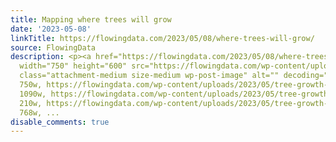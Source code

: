 ```yaml
---
title: Mapping where trees will grow
date: '2023-05-08'
linkTitle: https://flowingdata.com/2023/05/08/where-trees-will-grow/
source: FlowingData
description: <p><a href="https://flowingdata.com/2023/05/08/where-trees-will-grow/"><img
  width="750" height="600" src="https://flowingdata.com/wp-content/uploads/2023/05/tree-growth-750x600.png"
  class="attachment-medium size-medium wp-post-image" alt="" decoding="async" srcset="https://flowingdata.com/wp-content/uploads/2023/05/tree-growth-750x600.png
  750w, https://flowingdata.com/wp-content/uploads/2023/05/tree-growth-1090x871.png
  1090w, https://flowingdata.com/wp-content/uploads/2023/05/tree-growth-210x168.png
  210w, https://flowingdata.com/wp-content/uploads/2023/05/tree-growth-768x614.png
  768w, ...
disable_comments: true
---
```

<p><a href="https://flowingdata.com/2023/05/08/where-trees-will-grow/"><img width="750" height="600" src="https://flowingdata.com/wp-content/uploads/2023/05/tree-growth-750x600.png" class="attachment-medium size-medium wp-post-image" alt="" decoding="async" srcset="https://flowingdata.com/wp-content/uploads/2023/05/tree-growth-750x600.png 750w, https://flowingdata.com/wp-content/uploads/2023/05/tree-growth-1090x871.png 1090w, https://flowingdata.com/wp-content/uploads/2023/05/tree-growth-210x168.png 210w, https://flowingdata.com/wp-content/uploads/2023/05/tree-growth-768x614.png 768w, ...